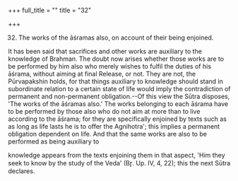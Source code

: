 +++
full_title = ""
title = "32"

+++


32. The works of the āśramas also, on account of their being enjoined.

It has been said that sacrifices and other works are auxiliary to the knowledge of Brahman. The doubt now arises whether those works are to be performed by him also who merely wishes to fulfil the duties of his āśrama, without aiming at final Release, or not. They are not, the Pūrvapakshin holds, for that things auxiliary to knowledge should stand in subordinate relation to a certain state of life would imply the contradiction of permanent and non-permanent obligation.--Of this view the Sūtra disposes, 'The works of the āśramas also.' The works belonging to each āśrama have to be performed by those also who do not aim at more than to live according to the āśrama; for they are specifically enjoined by texts such as as long as life lasts he is to offer the Agnihotra'; this implies a permanent obligation dependent on life. And that the same works are also to be performed as being auxiliary to

knowledge appears from the texts enjoining them in that aspect, 'Him they seek to know by the study of the Veda' (Br̥. Up. IV, 4, 22); this the next Sūtra declares.

